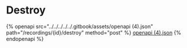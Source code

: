 # Destroy

{% openapi src="../../../../../.gitbook/assets/openapi (4).json" path="/recordings/{id}/destroy" method="post" %}
[openapi (4).json](<../../../../../.gitbook/assets/openapi (4).json>)
{% endopenapi %}
